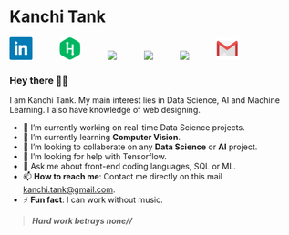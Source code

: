 # Kanchi Tank

[<img src = "https://raw.githubusercontent.com/kanchitank/kanchitank/master/icons/linkedin_icon.jpg" height="40">](https://www.linkedin.com/in/kanchitank) &nbsp;&nbsp;&nbsp;&nbsp;&nbsp;&nbsp;&nbsp;&nbsp;&nbsp;&nbsp;
[<img src = "https://raw.githubusercontent.com/kanchitank/kanchitank/master/icons/hackerrank_icon1.png" height="40">](https://www.hackerrank.com/kanchitank) &nbsp;&nbsp;&nbsp;&nbsp;&nbsp;&nbsp;&nbsp;&nbsp;&nbsp;&nbsp;
[<img src = "https://upload.wikimedia.org/wikipedia/commons/e/e8/HackerEarth_logo.png" height="40">](https://www.hackerearth.com/@kanchitank) &nbsp;&nbsp;&nbsp;&nbsp;&nbsp;&nbsp;&nbsp;&nbsp;&nbsp;&nbsp;
[<img src = "https://www.graphicdesignforum.com/uploads/default/original/2X/0/0e58f26a6dd982e7f04d1286defd4320e6d6153b.jpeg" height="40">](https://medium.com/@kanchitank) &nbsp;&nbsp;&nbsp;&nbsp;&nbsp;&nbsp;&nbsp;&nbsp;&nbsp;&nbsp;
[<img src = "https://cdn3.iconfinder.com/data/icons/logos-and-brands-adobe/512/189_Kaggle-512.png" height="40">](https://www.kaggle.com/kanchitank) &nbsp;&nbsp;&nbsp;&nbsp;&nbsp;&nbsp;&nbsp;&nbsp;&nbsp;&nbsp;
[<img src = "https://raw.githubusercontent.com/kanchitank/kanchitank/master/icons/gmail_icon.png" height="40">](mailto:kanchi.tank@gmail.com)

### Hey there 👋🏻

<!--
**kanchitank/kanchitank** is a ✨ _special_ ✨ repository because its `README.md` (this file) appears on your GitHub profile.

Here are some ideas to get you started: -->

I am Kanchi Tank. My main interest lies in Data Science, AI and Machine Learning. I also have knowledge of web designing.   

- 🔭 I’m currently working on real-time Data Science projects.
- 🌱 I’m currently learning **Computer Vision**.
- 👯 I’m looking to collaborate on any **Data Science** or **AI** project.
- 🤔 I’m looking for help with Tensorflow.
- 💬 Ask me about front-end coding languages, SQL or ML.
- 📫 **How to reach me**: Contact me directly on this mail <a href="mailto:kanchi.tank@gmail.com">kanchi.tank@gmail.com</a>.
- ⚡ **Fun fact**: I can work without music.
<!-- - 😄 Pronouns: -->
> ***Hard work betrays none//***
